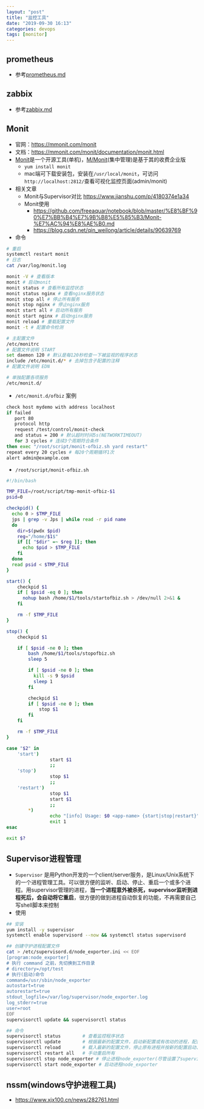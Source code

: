 ```yaml
---
layout: "post"
title: "监控工具"
date: "2019-09-30 16:13"
categories: devops
tags: [monitor]
---
```


## prometheus

- 参考[prometheus.md](/_posts/devops/prometheus.md)

## zabbix

- 参考[zabbix.md](/_posts/devops/zabbix.md)

## Monit

- 官网：https://mmonit.com/monit
- 文档：https://mmonit.com/monit/documentation/monit.html
- [Monit](https://mmonit.com/monit/)是一个开源工具(单机)，[M/Monit](https://mmonit.com/download/)(集中管理)是基于其的收费企业版
    - `yum install monit`
    - mac端可下载安装包，安装在`/usr/local/monit`，可访问`http://localhost:2812/`查看可视化监控页面(admin/monit)
- 相关文章
    - Monit与Supervisor对比 https://www.jianshu.com/p/4180374e1a34
    - Monit使用
        - https://github.com/freeaquar/notebook/blob/master/%E8%BF%90%E7%BB%B4%E7%9B%B8%E5%85%B3/Monit-%E7%AC%94%E8%AE%B0.md
        - https://blog.csdn.net/qin_weilong/article/details/90639769
- 命令

```bash
# 重启
systemctl restart monit
# 日志
cat /var/log/monit.log

monit -V # 查看版本
monit # 启动monit
monit status # 查看所有监控状态
monit status nginx # 查看nginx服务状态
monit stop all # 停止所有服务
monit stop nginx # 停止nginx服务
monit start all # 启动所有服务
monit start nginx # 启动nginx服务
monit reload # 重载配置文件
monit -t # 配置命令检测

# 主配置文件
/etc/monitrc
# 配置文件说明 START
set daemon 120 # 默认是每120秒检查一下被监视的程序状态
include /etc/monit.d/* # 去掉包含子配置的注释
# 配置文件说明 EDN

# 单独配置各项服务
/etc/monit.d/
```
- `/etc/monit.d/ofbiz` 案例

```bash
check host mydemo with address localhost
if failed
   port 80
   protocol http
   request /test/control/monit-check
   and status = 200 # 默认超时时间5s(NETWORKTIMEOUT)
   for 3 cycles # 连续3个周期符合条件
then exec "/root/script/monit-ofbiz.sh yard restart"
repeat every 20 cycles # 每20个周期循环1次
alert admin@example.com
```
- `/root/script/monit-ofbiz.sh`

```bash
#!/bin/bash

TMP_FILE=/root/script/tmp-monit-ofbiz-$1
psid=0

checkpid() {
  echo 0 > $TMP_FILE
  jps | grep -v Jps | while read -r pid name
  do
    dir=$(pwdx $pid)
    reg="/home/$1$"
    if [[ "$dir" =~ $reg ]]; then
      echo $pid > $TMP_FILE
    fi
  done
  read psid < $TMP_FILE
}

start() {
    checkpid $1
    if [ $psid -eq 0 ]; then
      nohup bash /home/$1/tools/startofbiz.sh > /dev/null 2>&1 &
    fi

    rm -f $TMP_FILE
}

stop() {
    checkpid $1

    if [ $psid -ne 0 ]; then
        bash /home/$1/tools/stopofbiz.sh
        sleep 5

        if [ $psid -ne 0 ]; then
          kill -s 9 $psid
          sleep 1
        fi

        checkpid $1
        if [ $psid -ne 0 ]; then
            stop $1
        fi
    fi

    rm -f $TMP_FILE
}

case "$2" in
    'start')
                start $1
                ;;
    'stop')
                stop $1
                ;;
    'restart')
                stop $1
                start $1
                ;;
        *)
                echo "[info] Usage: $0 <app-name> {start|stop|restart}"
                exit 1
esac

exit $?
```

## Supervisor进程管理

- `Supervisor` 是用Python开发的一个client/server服务，是Linux/Unix系统下的一个进程管理工具。可以很方便的监听、启动、停止、重启一个或多个进程。用supervisor管理的进程，**当一个进程意外被杀死，supervisor监听到进程死后，会自动将它重启**，很方便的做到进程自动恢复的功能，不再需要自己写shell脚本来控制
- 使用

```bash
## 安装
yum install -y supervisor
systemctl enable supervisord --now && systemctl status supervisord

## 创建守护进程配置文件
cat > /etc/supervisord.d/node_exporter.ini << EOF
[program:node_exporter]
# 执行 command 之前，先切换到工作目录
# directory=/opt/test
# 执行(启动)命令
command=/usr/sbin/node_exporter
autostart=true
autorestart=true
stdout_logfile=/var/log/supervisor/node_exporter.log
log_stderr=true
user=root
EOF
supervisorctl update && supervisorctl status

## 命令
supervisorctl status        # 查看监控程序状态
supervisorctl update        # 根据最新的配置文件，启动新配置或有改动的进程，配置没有改动的进程不会受影响而重启
supervisorctl reload        # 载入最新的配置文件，停止原有进程并按新的配置启动、管理所有进程
supervisorctl restart all   # 手动重启所有
supervisorctl stop node_exporter # 停止进程node_exporter(尽管设置了supervisor自动重启，此时也不会重启；supervisor自动重启只针对意外退出)
supervisorctl start node_exporter # 启动进程node_exporter
```

## nssm(windows守护进程工具)

- https://www.xjx100.cn/news/282761.html
